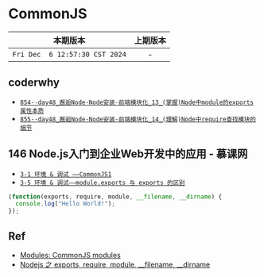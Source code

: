 # CommonJS

|本期版本|上期版本
|:---:|:---:
`Fri Dec  6 12:57:30 CST 2024` | -

## coderwhy

* [`854--day48_邂逅Node-Node安装-前端模块化_13_(掌握)Node中module的exports属性本质`](https://github.com/nanana-100/coderwhy/tree/main/s05/day48/0854)
* [`855--day48_邂逅Node-Node安装-前端模块化_14_(理解)Node中require查找模块的细节`](https://github.com/nanana-100/coderwhy/tree/main/s05/day48/0855)


## 146 Node.js入门到企业Web开发中的应用 - 慕课网

* [`3-1 环境 & 调试 ——CommonJS1`](https://github.com/nanana-100/imooc-146/tree/main/03-01)
* [`3-5 环境 & 调试——module.exports 与 exports 的区别`](https://github.com/nanana-100/imooc-146/tree/main/03-05)

```javascript
(function(exports, require, module, __filename, __dirname) {
  console.log("Hello World!");
});
```

## Ref

* [Modules: CommonJS modules](https://nodejs.org/docs/latest-v22.x/api/modules.html#the-module-wrapper)
* [Nodejs 之 exports, require, module, \_\_filename, \_\_dirname](https://juejin.cn/post/6844903551534104590)